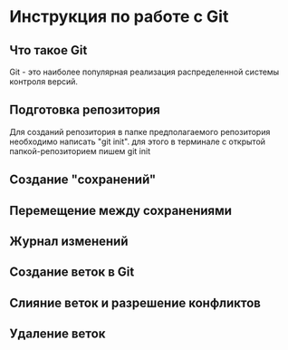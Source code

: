 # Инструкция по работе с Git

## Что такое Git
Git - это наиболее популярная реализация распределенной системы контроля версий.
## Подготовка репозитория
Для созданий репозитория в папке предполагаемого репозитория 
необходимо написать "git init".
для этого в терминале с открытой папкой-репозиторием пишем git init
## Создание "сохранений"

## Перемещение между сохранениями

## Журнал изменений

## Создание веток в Git

## Слияние веток и разрешение конфликтов

## Удаление веток